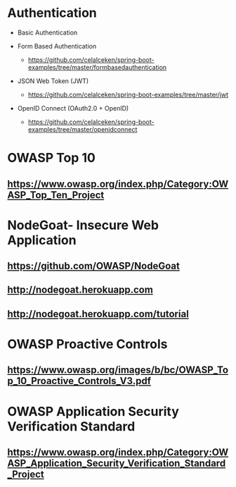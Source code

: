 # Authentication

* Basic Authentication

* Form Based Authentication
    * https://github.com/celalceken/spring-boot-examples/tree/master/formbasedauthentication

* JSON Web Token (JWT)
    * https://github.com/celalceken/spring-boot-examples/tree/master/jwt
    
* OpenID Connect (OAuth2.0 + OpenID)
    * https://github.com/celalceken/spring-boot-examples/tree/master/openidconnect

# OWASP Top 10  
## <https://www.owasp.org/index.php/Category:OWASP_Top_Ten_Project>

# NodeGoat- Insecure Web Application
## <https://github.com/OWASP/NodeGoat>
## <http://nodegoat.herokuapp.com>
## <http://nodegoat.herokuapp.com/tutorial>

# OWASP Proactive Controls
## <https://www.owasp.org/images/b/bc/OWASP_Top_10_Proactive_Controls_V3.pdf>

# OWASP Application Security Verification Standard 
## <https://www.owasp.org/index.php/Category:OWASP_Application_Security_Verification_Standard_Project>